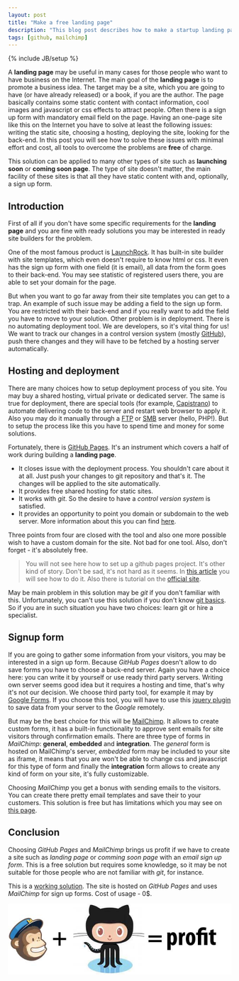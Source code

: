 ```yaml
---
layout: post
title: "Make a free landing page"
description: "This blog post describes how to make a startup landing page with minimum effort. All described tools to make the landing page are free. And as a special bonus you will see how to add a sign up form to the landing page to collect visitors' emails."
tags: [github, mailchimp]
---
```

{% include JB/setup %}

A **landing page** may be useful in many cases for those people who want to have business on the Internet. The main goal of the **landing page** is to promote a business idea. The target may be a site, which you are going to have (or have already released) or a book, if you are the author. The page basically contains some static content with contact information, cool images and javascript or css effects to attract people. Often there is a sign up form with mandatory email field on the page. Having an one-page site like this on the Internet you have to solve at least the following issues: writing the static site, choosing a hosting, deploying the site, looking for the back-end. In this post you will see how to solve these issues with minimal effort and cost, all tools to overcome the problems are **free** of charge.

This solution can be applied to many other types of site such as **launching soon** or **coming soon page**. The type of site doesn't matter, the main facility of these sites is that all they have static content with and, optionally, a sign up form.

## Introduction

First of all if you don't have some specific requirements for the **landing page** and you are fine with ready solutions you may be interested in ready site builders for the problem.

One of the most famous product is [LaunchRock](http://launchrock.co). It has built-in site builder with site templates, which even doesn't require to know html or css. It even has the sign up form with one field (it is email), all data from the form goes to their back-end. You may see statistic of registered users there, you are able to set your domain for the page.

But when you want to go far away from their site templates you can get to a trap. An example of such issue may be adding a field to the sign up form. You are restricted with their back-end and if you really want to add the field you have to move to your solution. Other problem is in deployment. There is no automating deployment tool. We are developers, so it's vital thing for us! We want to track our changes in a control version system (mostly [GitHub](https://github.com/)), push there changes and they will have to be fetched by a hosting server automatically.

## Hosting and deployment

There are many choices how to setup deployment process of you site. You may buy a shared hosting, virtual private or dedicated server. The same is true for deployment, there are special tools (for example, [Capistrano](https://github.com/capistrano/capistrano)) to automate delivering code to the server and restart web browser to apply it. Also you may do it manually through a [FTP](http://ru.wikipedia.org/wiki/FTP) or [SMB](http://en.wikipedia.org/wiki/Server_Message_Block) server (hello, PHP!). But to setup the process like this you have to spend time and money for some solutions.

Fortunately, there is [GitHub Pages](https://pages.github.com). It's an instrument which covers a half of work during building a **landing page**.

* It closes issue with the deployment process. You shouldn't care about it at all. Just push your changes to git repository and that's it. The changes will be applied to the site automatically.
* It provides free shared hosting for static sites.
* It works with *git*. So the desire to have a *control version system* is satisfied.
* It provides an opportunity to point you domain or subdomain to the web server. More information about this you can find [here](https://help.github.com/articles/setting-up-a-custom-domain-with-github-pages).

Three points from four are closed with the tool and also one more possible wish to have a custom domain for the site. Not bad for one tool. Also, don't forget - it's absolutely free.

> You will not see here how to set up a github pages project. It's other kind of story. Don't be sad, it's not hard as it seems. In [this article](/2012/07/19/jekyll-feature-blog-engine/) you will see how to do it. Also there is tutorial on the [official site](https://pages.github.com/).

May be main problem in this solution may be *git* if you don't familiar with this. Unfortunately, you can't use this solution if you don't know [git basics](http://git-scm.com/book). So if you are in such situation you have two choices: learn git or hire a specialist.

## Signup form

If you are going to gather some information from your visitors, you may be interested in a sign up form. Because *GitHub Pages* doesn't allow to do save forms you have to choose a back-end server. Again you have a choice here: you can write it by yourself or use ready third party servers. Writing own server seems good idea but it requires a hosting and time, that's why it's not our decision. We choose third party tool, for example it may by [Google Forms](http://www.google.com/google-d-s/createforms.html). If you choose this tool, you will have to use this [jquery plugin](https://github.com/kctess5/jqGoogleForms) to save data from your server to the *Google* remotely.

But may be the best choice for this will be [MailChimp](http://mailchimp.com). It allows to create custom forms, it has a built-in functionality to approve sent emails for site visitors through confirmation emails. There are three type of forms in *MailChimp*: **general**, **embedded** and **integration**. The *general* form is hosted on MailChimp's server, *embedded* form may be included to your site as iframe, it means that you are won't be able to change css and javascript for this type of form and finally the **integration** form allows to create any kind of form on your site, it's fully customizable.

Choosing *MailChimp* you get a bonus with sending emails to the visitors. You can create there pretty email templates and save their to your customers. This solution is free but has limitations which you may see on [this page](http://mailchimp.com/pricing).


## Conclusion

Choosing *GitHub Pages* and *MailChimp* brings us profit if we have to create a site such as *landing page* or *comming soon page* with an *email sign up form*. This is a free solution but requires some knowledge, so it may be not suitable for those people who are not familiar with *git*, for instance.

This is a [working solution](http://introduction.mezuka.com/). The site is hosted on *GitHub Pages* and uses *MailChimp* for sign up forms. Cost of usage - 0$.

![GitHub pages + MailChimp = landing page](/images/gh_mailchimp.jpg)
